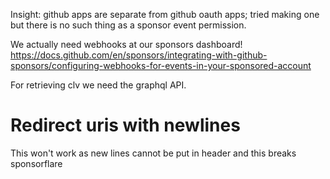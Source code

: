 Insight: github apps are separate from github oauth apps; tried making one but there is no such thing as a sponsor event permission.

We actually need webhooks at our sponsors dashboard!
https://docs.github.com/en/sponsors/integrating-with-github-sponsors/configuring-webhooks-for-events-in-your-sponsored-account

For retrieving clv we need the graphql API.

# Redirect uris with newlines

This won't work as new lines cannot be put in header and this breaks sponsorflare
